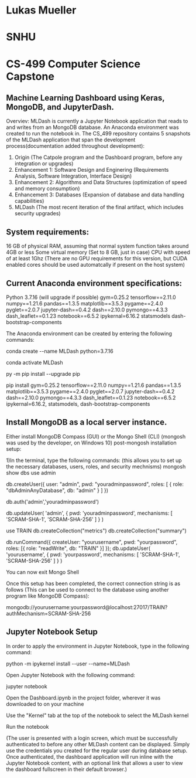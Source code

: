 # Lukas Mueller
# SNHU
# CS-499 Computer Science Capstone 
Machine Learning Dashboard using Keras, MongoDB, and JupyterDash. 
------------------------------------------------------------------------------------------------------------------
Overviev: MLDash is currently a Jupyter Notebook application that reads to and writes from an MongoDB database. 
An Anaconda environment was created to run the notebook in. The CS_499 repository contains 5 snapshots of the MLDash
application that span the development process(documentation added throughout development):

1) Origin (The Catpole program and the Dashboard program, before any integration or upgrades)
2) Enhancement 1: Software Design and Enginering (Requirements Analysis, Software Integration, Interface Design)
3) Enhancement 2: Algorithms and Data Structures (optimization of speed and memory consumption)
4) Enhancement 3: Databases (Expansion of database and data handling capabilities)
5) MLDash (The most recent iteration of the final artifact, which includes security upgrades)



System requirements:
-------------------------------------------------------------------------------------------------------------------
16 GB of physical RAM, assuming that normal system function takes around 4GB or less
Some virtual memory (Set to 8 GB, just in case)
CPU with speed of at least 1Ghz 
(There are no GPU requirements for this version, but CUDA enabled cores should be used automatcally if present on the host system)


Current Anaconda environment specifications:
-------------------------------------------------------------------------------------------------------------------
Python 3.7.16 (will upgrade if possible)
gym=0.25.2
tensorflow==2.11.0
numpy==1.21.6
pandas==1.3.5
matplotlib==3.5.3
pygame==2.4.0
pyglet==2.0.7
jupyter-dash==0.4.2
dash==2.10.0
pymongo==4.3.3
dash_leaflet==0.1.23
notebook==6.5.2
ipykernal=6.16.2
statsmodels
dash-bootstrap-components

The Anaconda environment can be created by entering the following commands:

conda create --name MLDash python=3.7.16

conda activate MLDash

py -m pip install --upgrade pip

pip install gym=0.25.2 tensorflow==2.11.0 numpy==1.21.6 pandas==1.3.5 matplotlib==3.5.3 pygame==2.4.0 pyglet==2.0.7 jupyter-dash==0.4.2 dash==2.10.0 pymongo==4.3.3 dash_leaflet==0.1.23 notebook==6.5.2 ipykernal=6.16.2, statsmodels, dash-bootstrap-components


Install MongoDB as a local server instance. 
-------------------------------------------------------------------------------------------------------------------
Either install MongoDB Compass (GUI) or the Mongo Shell (CLI) (mongosh was used by the developer, on Windows 10)
post-mongosh installation setup:

1)In the terminal, type the following commands:
(this allows you to set up the necessary databases, users, roles, and security mechnisms)
mongosh
show dbs
use admin

db.createUser({
  user: "admin",
  pwd: "youradminpassword",
  roles: [ { role: "dbAdminAnyDatabase", db: "admin" } ]
})

db.auth('admin','youradminpassword')

db.updateUser(
  'admin',
  {
    pwd: 'youradminpassword',
    mechanisms: [ 'SCRAM-SHA-1', 'SCRAM-SHA-256' ] 
 }
)

use TRAIN
db.createCollection("metrics")
db.createCollection("summary")

db.runCommand({ 
  createUser: "yourusername",
  pwd: "yourpassword",
  roles: [{ role: "readWrite", db: "TRAIN" }]
});
db.updateUser(
  'yourusername',
  {
    pwd: 'yourpassword',
    mechanisms: [ 'SCRAM-SHA-1', 'SCRAM-SHA-256' ] 
 }
)

You can now exit Mongo Shell

Once this setup has been completed, the correct connection string is as follows
(This can be used to connect to the database using another program like MongoDB Compass):

mongodb://yourusername:yourpassword@localhost:27017/TRAIN?authMechanism=SCRAM-SHA-256


Jupyter Notebook Setup
-------------------------------------------------------------------------------------------------------------------
In order to apply the environment in Jupyter Notebook, type in the following command:

python -m ipykernel install --user --name=MLDash


Open Jupyter Notebook with the following command:

jupyter notebook


Open the Dashboard.ipynb in the project folder, wherever it was downloaded to on your machine


Use the "Kernel" tab at the top of the notebook to select the MLDash kernel


Run the notebook

(The user is presented with a login screen, which must be successfully authenticated to before any other MLDash content can be displayed. Simply use the credentials you created for the regular user during database setup. Once authenticated, the dashboard application will run inline with the Jupyter Notebook content, with an optional link that allows a user to view the dashboard fullscreen in their default browser.)

